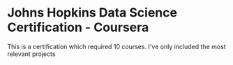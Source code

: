 # Johns Hopkins Data Science Certification - Coursera
This is a certification which required 10 courses.  I've only included the most relevant projects
